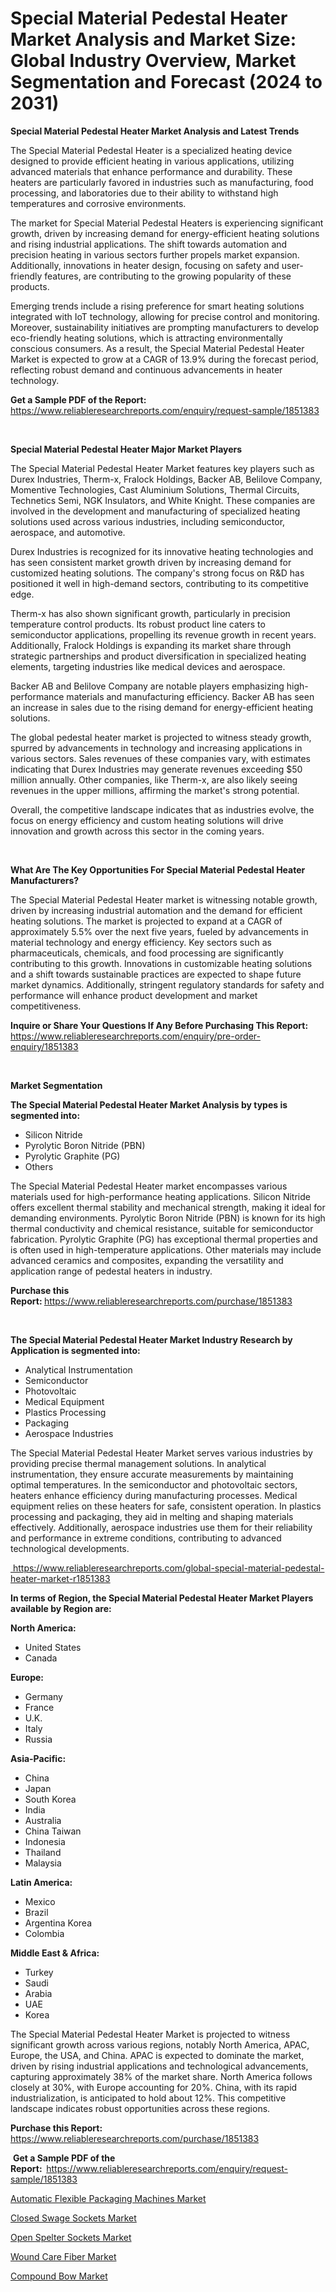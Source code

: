 <p><h1>Special Material Pedestal Heater Market Analysis and Market Size: Global Industry Overview, Market Segmentation and Forecast (2024 to 2031)</h1></p><p><strong>Special Material Pedestal Heater Market Analysis and Latest Trends</strong></p>
<p><p>The Special Material Pedestal Heater is a specialized heating device designed to provide efficient heating in various applications, utilizing advanced materials that enhance performance and durability. These heaters are particularly favored in industries such as manufacturing, food processing, and laboratories due to their ability to withstand high temperatures and corrosive environments.</p><p>The market for Special Material Pedestal Heaters is experiencing significant growth, driven by increasing demand for energy-efficient heating solutions and rising industrial applications. The shift towards automation and precision heating in various sectors further propels market expansion. Additionally, innovations in heater design, focusing on safety and user-friendly features, are contributing to the growing popularity of these products.</p><p>Emerging trends include a rising preference for smart heating solutions integrated with IoT technology, allowing for precise control and monitoring. Moreover, sustainability initiatives are prompting manufacturers to develop eco-friendly heating solutions, which is attracting environmentally conscious consumers. As a result, the Special Material Pedestal Heater Market is expected to grow at a CAGR of 13.9% during the forecast period, reflecting robust demand and continuous advancements in heater technology.</p></p>
<p><strong>Get a Sample PDF of the Report:&nbsp;</strong> <a href="https://www.reliableresearchreports.com/enquiry/request-sample/1851383?utm_campaign=40&utm_medium=2&utm_source=Github&utm_content=ia&utm_term=18102024&utm_id=special-material-pedestal-heater">https://www.reliableresearchreports.com/enquiry/request-sample/1851383</a></p>
<p>&nbsp;</p>
<p><strong>Special Material Pedestal Heater Major Market Players</strong></p>
<p><p>The Special Material Pedestal Heater Market features key players such as Durex Industries, Therm-x, Fralock Holdings, Backer AB, Belilove Company, Momentive Technologies, Cast Aluminium Solutions, Thermal Circuits, Technetics Semi, NGK Insulators, and White Knight. These companies are involved in the development and manufacturing of specialized heating solutions used across various industries, including semiconductor, aerospace, and automotive.</p><p>Durex Industries is recognized for its innovative heating technologies and has seen consistent market growth driven by increasing demand for customized heating solutions. The company's strong focus on R&D has positioned it well in high-demand sectors, contributing to its competitive edge. </p><p>Therm-x has also shown significant growth, particularly in precision temperature control products. Its robust product line caters to semiconductor applications, propelling its revenue growth in recent years. Additionally, Fralock Holdings is expanding its market share through strategic partnerships and product diversification in specialized heating elements, targeting industries like medical devices and aerospace.</p><p>Backer AB and Belilove Company are notable players emphasizing high-performance materials and manufacturing efficiency. Backer AB has seen an increase in sales due to the rising demand for energy-efficient heating solutions.</p><p>The global pedestal heater market is projected to witness steady growth, spurred by advancements in technology and increasing applications in various sectors. Sales revenues of these companies vary, with estimates indicating that Durex Industries may generate revenues exceeding $50 million annually. Other companies, like Therm-x, are also likely seeing revenues in the upper millions, affirming the market's strong potential.</p><p>Overall, the competitive landscape indicates that as industries evolve, the focus on energy efficiency and custom heating solutions will drive innovation and growth across this sector in the coming years.</p></p>
<p>&nbsp;</p>
<p><strong>What Are The Key Opportunities For Special Material Pedestal Heater Manufacturers?</strong></p>
<p><p>The Special Material Pedestal Heater market is witnessing notable growth, driven by increasing industrial automation and the demand for efficient heating solutions. The market is projected to expand at a CAGR of approximately 5.5% over the next five years, fueled by advancements in material technology and energy efficiency. Key sectors such as pharmaceuticals, chemicals, and food processing are significantly contributing to this growth. Innovations in customizable heating solutions and a shift towards sustainable practices are expected to shape future market dynamics. Additionally, stringent regulatory standards for safety and performance will enhance product development and market competitiveness.</p></p>
<p><strong>Inquire or Share Your Questions If Any Before Purchasing This Report:</strong> <a href="https://www.reliableresearchreports.com/enquiry/pre-order-enquiry/1851383?utm_campaign=40&utm_medium=2&utm_source=Github&utm_content=ia&utm_term=18102024&utm_id=special-material-pedestal-heater">https://www.reliableresearchreports.com/enquiry/pre-order-enquiry/1851383</a></p>
<p>&nbsp;</p>
<p><strong>Market Segmentation</strong></p>
<p><strong>The Special Material Pedestal Heater Market Analysis by types is segmented into:</strong></p>
<p><ul><li>Silicon Nitride</li><li>Pyrolytic Boron Nitride (PBN)</li><li>Pyrolytic Graphite (PG)</li><li>Others</li></ul></p>
<p><p>The Special Material Pedestal Heater market encompasses various materials used for high-performance heating applications. Silicon Nitride offers excellent thermal stability and mechanical strength, making it ideal for demanding environments. Pyrolytic Boron Nitride (PBN) is known for its high thermal conductivity and chemical resistance, suitable for semiconductor fabrication. Pyrolytic Graphite (PG) has exceptional thermal properties and is often used in high-temperature applications. Other materials may include advanced ceramics and composites, expanding the versatility and application range of pedestal heaters in industry.</p></p>
<p><strong>Purchase this Report:&nbsp;</strong><a href="https://www.reliableresearchreports.com/purchase/1851383?utm_campaign=40&utm_medium=2&utm_source=Github&utm_content=ia&utm_term=18102024&utm_id=special-material-pedestal-heater">https://www.reliableresearchreports.com/purchase/1851383</a></p>
<p>&nbsp;</p>
<p><strong>The Special Material Pedestal Heater Market Industry Research by Application is segmented into:</strong></p>
<p><ul><li>Analytical Instrumentation</li><li>Semiconductor</li><li>Photovoltaic</li><li>Medical Equipment</li><li>Plastics Processing</li><li>Packaging</li><li>Aerospace Industries</li></ul></p>
<p><p>The Special Material Pedestal Heater Market serves various industries by providing precise thermal management solutions. In analytical instrumentation, they ensure accurate measurements by maintaining optimal temperatures. In the semiconductor and photovoltaic sectors, heaters enhance efficiency during manufacturing processes. Medical equipment relies on these heaters for safe, consistent operation. In plastics processing and packaging, they aid in melting and shaping materials effectively. Additionally, aerospace industries use them for their reliability and performance in extreme conditions, contributing to advanced technological developments.</p></p>
<p><a href="https://www.reliableresearchreports.com/global-special-material-pedestal-heater-market-r1851383?utm_campaign=40&utm_medium=2&utm_source=Github&utm_content=ia&utm_term=18102024&utm_id=special-material-pedestal-heater">&nbsp;https://www.reliableresearchreports.com/global-special-material-pedestal-heater-market-r1851383</a></p>
<p><strong>In terms of Region, the Special Material Pedestal Heater Market Players available by Region are:</strong></p>
<p>
    <p> <strong> North America: </strong>
        <ul>
            <li>United States</li>
            <li>Canada</li>
        </ul>
        </p> 
    <p> <strong> Europe: </strong>
        <ul>
            <li>Germany</li>
            <li>France</li>
            <li>U.K.</li>
            <li>Italy</li>
            <li>Russia</li>
        </ul>
        </p> 
    <p> <strong> Asia-Pacific: </strong>
        <ul>
            <li>China</li>
            <li>Japan</li>
            <li>South Korea</li>
            <li>India</li>
            <li>Australia</li>
            <li>China Taiwan</li>
            <li>Indonesia</li>
            <li>Thailand</li>
            <li>Malaysia</li>
        </ul>
        </p> 
    <p> <strong> Latin America: </strong>
        <ul>
            <li>Mexico</li>
            <li>Brazil</li>
            <li>Argentina Korea</li>
            <li>Colombia</li>
        </ul>
        </p> 
    <p> <strong> Middle East & Africa: </strong>
        <ul>
            <li>Turkey</li>
            <li>Saudi</li>
            <li>Arabia</li>
            <li>UAE</li>
            <li>Korea</li>
        </ul>
    </p>
    </p>
<p><p>The Special Material Pedestal Heater Market is projected to witness significant growth across various regions, notably North America, APAC, Europe, the USA, and China. APAC is expected to dominate the market, driven by rising industrial applications and technological advancements, capturing approximately 38% of the market share. North America follows closely at 30%, with Europe accounting for 20%. China, with its rapid industrialization, is anticipated to hold about 12%. This competitive landscape indicates robust opportunities across these regions.</p></p>
<p><strong>Purchase this Report: </strong><a href="https://www.reliableresearchreports.com/purchase/1851383?utm_campaign=40&utm_medium=2&utm_source=Github&utm_content=ia&utm_term=18102024&utm_id=special-material-pedestal-heater">https://www.reliableresearchreports.com/purchase/1851383</a></p>
<p>&nbsp;<strong>Get a Sample PDF of the Report:&nbsp;&nbsp;</strong><a href="https://www.reliableresearchreports.com/enquiry/request-sample/1851383?utm_campaign=40&utm_medium=2&utm_source=Github&utm_content=ia&utm_term=18102024&utm_id=special-material-pedestal-heater">https://www.reliableresearchreports.com/enquiry/request-sample/1851383</a></p>
<p><strong></strong></p>
<p><p><a href="https://github.com/darcy8m10dupre/Market-Research-Report-List-1/blob/main/automatic-flexible-packaging-machines-market.md?utm_campaign=40&utm_medium=2&utm_source=Github&utm_content=ia&utm_term=18102024&utm_id=special-material-pedestal-heater">Automatic Flexible Packaging Machines Market</a></p><p><a href="https://issuu.com/reportprime-2/docs/closed-swage-sockets-market-size-20_76c586caffe16c?utm_campaign=40&utm_medium=2&utm_source=Github&utm_content=ia&utm_term=18102024&utm_id=special-material-pedestal-heater">Closed Swage Sockets Market</a></p><p><a href="https://issuu.com/reportprime-2/docs/open-spelter-sockets-market-size-20_970b2d91f9e7c3?utm_campaign=40&utm_medium=2&utm_source=Github&utm_content=ia&utm_term=18102024&utm_id=special-material-pedestal-heater">Open Spelter Sockets Market</a></p><p><a href="https://github.com/alespiliffe/Market-Research-Report-List-1/blob/main/wound-care-fiber-market.md?utm_campaign=40&utm_medium=2&utm_source=Github&utm_content=ia&utm_term=18102024&utm_id=special-material-pedestal-heater">Wound Care Fiber Market</a></p><p><a href="https://www.linkedin.com/pulse/compound-bow-market-opportunities-emerging-global-trends-shifts-2bopc?utm_campaign=40&utm_medium=2&utm_source=Github&utm_content=ia&utm_term=18102024&utm_id=special-material-pedestal-heater">Compound Bow Market</a></p></p>